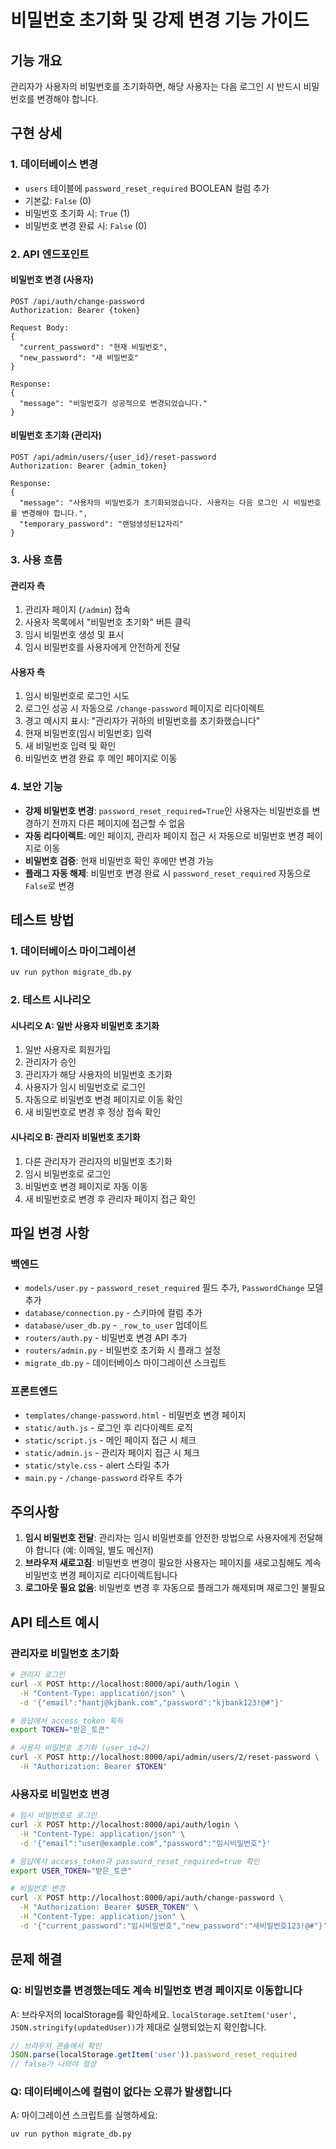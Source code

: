 # 비밀번호 초기화 및 강제 변경 기능 가이드

## 기능 개요

관리자가 사용자의 비밀번호를 초기화하면, 해당 사용자는 다음 로그인 시 반드시 비밀번호를 변경해야 합니다.

## 구현 상세

### 1. 데이터베이스 변경
- `users` 테이블에 `password_reset_required` BOOLEAN 컬럼 추가
- 기본값: `False` (0)
- 비밀번호 초기화 시: `True` (1)
- 비밀번호 변경 완료 시: `False` (0)

### 2. API 엔드포인트

#### 비밀번호 변경 (사용자)
```
POST /api/auth/change-password
Authorization: Bearer {token}

Request Body:
{
  "current_password": "현재 비밀번호",
  "new_password": "새 비밀번호"
}

Response:
{
  "message": "비밀번호가 성공적으로 변경되었습니다."
}
```

#### 비밀번호 초기화 (관리자)
```
POST /api/admin/users/{user_id}/reset-password
Authorization: Bearer {admin_token}

Response:
{
  "message": "사용자의 비밀번호가 초기화되었습니다. 사용자는 다음 로그인 시 비밀번호를 변경해야 합니다.",
  "temporary_password": "랜덤생성된12자리"
}
```

### 3. 사용 흐름

#### 관리자 측
1. 관리자 페이지 (`/admin`) 접속
2. 사용자 목록에서 "비밀번호 초기화" 버튼 클릭
3. 임시 비밀번호 생성 및 표시
4. 임시 비밀번호를 사용자에게 안전하게 전달

#### 사용자 측
1. 임시 비밀번호로 로그인 시도
2. 로그인 성공 시 자동으로 `/change-password` 페이지로 리다이렉트
3. 경고 메시지 표시: "관리자가 귀하의 비밀번호를 초기화했습니다"
4. 현재 비밀번호(임시 비밀번호) 입력
5. 새 비밀번호 입력 및 확인
6. 비밀번호 변경 완료 후 메인 페이지로 이동

### 4. 보안 기능

- **강제 비밀번호 변경**: `password_reset_required=True`인 사용자는 비밀번호를 변경하기 전까지 다른 페이지에 접근할 수 없음
- **자동 리다이렉트**: 메인 페이지, 관리자 페이지 접근 시 자동으로 비밀번호 변경 페이지로 이동
- **비밀번호 검증**: 현재 비밀번호 확인 후에만 변경 가능
- **플래그 자동 해제**: 비밀번호 변경 완료 시 `password_reset_required` 자동으로 `False`로 변경

## 테스트 방법

### 1. 데이터베이스 마이그레이션
```bash
uv run python migrate_db.py
```

### 2. 테스트 시나리오

#### 시나리오 A: 일반 사용자 비밀번호 초기화
1. 일반 사용자로 회원가입
2. 관리자가 승인
3. 관리자가 해당 사용자의 비밀번호 초기화
4. 사용자가 임시 비밀번호로 로그인
5. 자동으로 비밀번호 변경 페이지로 이동 확인
6. 새 비밀번호로 변경 후 정상 접속 확인

#### 시나리오 B: 관리자 비밀번호 초기화
1. 다른 관리자가 관리자의 비밀번호 초기화
2. 임시 비밀번호로 로그인
3. 비밀번호 변경 페이지로 자동 이동
4. 새 비밀번호로 변경 후 관리자 페이지 접근 확인

## 파일 변경 사항

### 백엔드
- `models/user.py` - `password_reset_required` 필드 추가, `PasswordChange` 모델 추가
- `database/connection.py` - 스키마에 컬럼 추가
- `database/user_db.py` - `_row_to_user` 업데이트
- `routers/auth.py` - 비밀번호 변경 API 추가
- `routers/admin.py` - 비밀번호 초기화 시 플래그 설정
- `migrate_db.py` - 데이터베이스 마이그레이션 스크립트

### 프론트엔드
- `templates/change-password.html` - 비밀번호 변경 페이지
- `static/auth.js` - 로그인 후 리다이렉트 로직
- `static/script.js` - 메인 페이지 접근 시 체크
- `static/admin.js` - 관리자 페이지 접근 시 체크
- `static/style.css` - alert 스타일 추가
- `main.py` - `/change-password` 라우트 추가

## 주의사항

1. **임시 비밀번호 전달**: 관리자는 임시 비밀번호를 안전한 방법으로 사용자에게 전달해야 합니다 (예: 이메일, 별도 메신저)
2. **브라우저 새로고침**: 비밀번호 변경이 필요한 사용자는 페이지를 새로고침해도 계속 비밀번호 변경 페이지로 리다이렉트됩니다
3. **로그아웃 필요 없음**: 비밀번호 변경 후 자동으로 플래그가 해제되며 재로그인 불필요

## API 테스트 예시

### 관리자로 비밀번호 초기화
```bash
# 관리자 로그인
curl -X POST http://localhost:8000/api/auth/login \
  -H "Content-Type: application/json" \
  -d '{"email":"hantj@kjbank.com","password":"kjbank123!@#"}'

# 응답에서 access_token 획득
export TOKEN="받은_토큰"

# 사용자 비밀번호 초기화 (user_id=2)
curl -X POST http://localhost:8000/api/admin/users/2/reset-password \
  -H "Authorization: Bearer $TOKEN"
```

### 사용자로 비밀번호 변경
```bash
# 임시 비밀번호로 로그인
curl -X POST http://localhost:8000/api/auth/login \
  -H "Content-Type: application/json" \
  -d '{"email":"user@example.com","password":"임시비밀번호"}'

# 응답에서 access_token과 password_reset_required=true 확인
export USER_TOKEN="받은_토큰"

# 비밀번호 변경
curl -X POST http://localhost:8000/api/auth/change-password \
  -H "Authorization: Bearer $USER_TOKEN" \
  -H "Content-Type: application/json" \
  -d '{"current_password":"임시비밀번호","new_password":"새비밀번호123!@#"}'
```

## 문제 해결

### Q: 비밀번호를 변경했는데도 계속 비밀번호 변경 페이지로 이동합니다
A: 브라우저의 localStorage를 확인하세요. `localStorage.setItem('user', JSON.stringify(updatedUser))`가 제대로 실행되었는지 확인합니다.
```javascript
// 브라우저 콘솔에서 확인
JSON.parse(localStorage.getItem('user')).password_reset_required
// false가 나와야 정상
```

### Q: 데이터베이스에 컬럼이 없다는 오류가 발생합니다
A: 마이그레이션 스크립트를 실행하세요:
```bash
uv run python migrate_db.py
```
